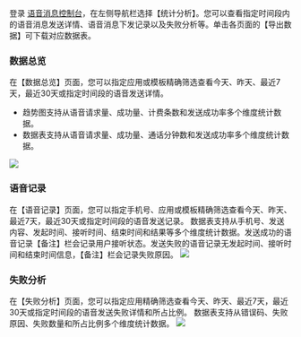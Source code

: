 登录  [语音消息控制台](https://console.cloud.tencent.com/vms)，在左侧导航栏选择【统计分析】。您可以查看指定时间段内的语音消息发送详情、语音消息下发记录以及失败分析等。单击各页面的【导出数据】可下载对应数据表。

### 数据总览
在【数据总览】页面，您可以指定应用或模板精确筛选查看今天、昨天、最近7天，最近30天或指定时间段的语音发送详情。
- 趋势图支持从语音请求量、成功量、计费条数和发送成功率多个维度统计数据。
- 数据表支持从语音请求量、成功量、通话分钟数和发送成功率多个维度统计数据。

![](https://main.qcloudimg.com/raw/ad644df7c443ded37c8faa793db3cd1f.png)

### 语音记录
在【语音记录】页面，您可以指定手机号、应用或模板精确筛选查看今天、昨天、最近7天，最近30天或指定时间段的语音发送记录。
数据表支持从手机号、发送内容、发起时间、接听时间、结束时间和结果等多个维度统计数据。发送成功的语音记录【备注】栏会记录用户接听状态。发送失败的语音记录无发起时间、接听时间和结束时间信息，【备注】栏会记录失败原因。
![](https://main.qcloudimg.com/raw/29e32afbf27ebae915b055a5a12243f9.png)


### 失败分析
在【失败分析】页面，您可以指定应用精确筛选查看今天、昨天、最近7天，最近30天或指定时间段的语音发送失败详情和所占比例。
数据表支持从错误码、失败原因、失败数量和所占比例多个维度统计数据。
![](https://main.qcloudimg.com/raw/57c8b2009e938cfdc6062e953a008531.png)
